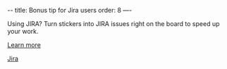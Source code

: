 --
title: Bonus tip for Jira users 
order: 8
—-

Using JIRA? Turn stickers into JIRA issues right on the board to speed up your work. 


[Learn more](https://help.realtimeboard.com/support/solutions/articles/11000029984-jira-cards)

[Jira](howTo:sticker-to-jira-card)
